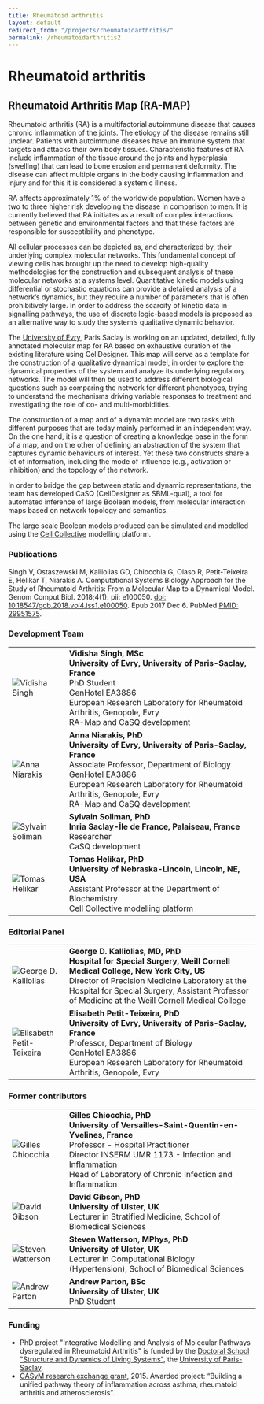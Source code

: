 ```yaml
---
title: Rheumatoid arthritis
layout: default
redirect_from: "/projects/rheumatoidarthritis/"
permalink: /rheumatoidarthritis2
---
```



# Rheumatoid arthritis
## Rheumatoid Arthritis Map (RA-MAP)

Rheumatoid arthritis (RA) is a multifactorial autoimmune disease that causes chronic inflammation of the joints. The etiology of the disease remains still unclear. Patients with autoimmune diseases have an immune system that targets and attacks their own body tissues. Characteristic features of RA include inflammation of the tissue around the joints and hyperplasia (swelling) that can lead to bone erosion and permanent deformity. The disease can affect multiple organs in the body causing inflammation and injury and for this it is considered a systemic illness.

RA affects approximately 1% of the worldwide population. Women have a two to three higher risk developing the disease in comparison to men. It is currently believed that RA initiates as a result of complex interactions between genetic and environmental factors and that these factors are responsible for susceptibility and phenotype.

All cellular processes can be depicted as, and characterized by, their underlying complex molecular networks. This fundamental concept of viewing cells has brought up the need to develop high-quality methodologies for the construction and subsequent analysis of these molecular networks at a systems level. Quantitative kinetic models using differential or stochastic equations can provide a detailed analysis of a network’s dynamics, but they require a number of parameters that is often prohibitively large. In order to address the scarcity of kinetic data in signalling pathways, the use of discrete logic-based models is proposed as an alternative way to study the system’s qualitative dynamic behavior.

The [University of Evry](http://www.univ-evry.fr/en/), Paris Saclay is working on an updated, detailed, fully annotated molecular map for RA based on exhaustive curation of the existing literature using CellDesigner. This map will serve as a template for the construction of a qualitative dynamical model, in order to explore the dynamical properties of the system and analyze its underlying regulatory networks. The model will then be used to address different biological questions such as comparing the network for different phenotypes, trying to understand the mechanisms driving variable responses to treatment and investigating the role of co- and multi-morbidities.

The construction of a map and of a dynamic model are two tasks with different purposes that are today mainly performed in an independent way. On the one hand, it is a question of creating a knowledge base in the form of a map, and on the other of defining an abstraction of the system that captures dynamic behaviours of interest. Yet these two constructs share a lot of information, including the mode of influence (e.g., activation or inhibition) and the topology of the network.

In order to bridge the gap between static and dynamic representations, the team has developed CaSQ (CellDesigner as SBML-qual), a tool for automated inference of large Boolean models, from molecular interaction maps based on network topology and semantics.

The large scale Boolean models produced can be simulated and modelled using the [Cell Collective](https://cellcollective.org/) modelling platform.   

### Publications

Singh V, Ostaszewski M, Kalliolias GD, Chiocchia G, Olaso R, Petit-Teixeira E, Helikar T, Niarakis A. Computational Systems Biology Approach for the Study of Rheumatoid Arthritis: From a Molecular Map to a Dynamical Model. Genom Comput Biol. 2018;4(1). pii: e100050. [doi: 10.18547/gcb.2018.vol4.iss1.e100050](https://doi.org/10.18547/gcb.2018.vol4.iss1.e100050). Epub 2017 Dec 6. PubMed [PMID: 29951575](https://www.ncbi.nlm.nih.gov/pubmed/29951575). 

### Development Team

<table>
<tr>
<td style="width: 100px;"><img src="../images/team/VidishaSingh.jpg" alt="Vidisha Singh" /></td>
<td><strong>Vidisha Singh, MSc</strong><br />
<strong>University of Evry, University of Paris-Saclay, France</strong><br />PhD Student
<br />GenHotel EA3886
<br />European Research Laboratory for Rheumatoid Arthritis, Genopole, Evry
<br />RA-Map and CaSQ development</td>
</tr>
<tr>
<td><img src="../images/team/AnnaNiarakis.jpg" alt="Anna Niarakis" /></td>
<td><strong>Anna Niarakis, PhD</strong><br />
<strong>University of Evry, University of Paris-Saclay, France</strong><br />Associate Professor, Department of Biology
<br />GenHotel EA3886
<br />European Research Laboratory for Rheumatoid Arthritis, Genopole, Evry 
<br />RA-Map and CaSQ development</td>
</tr>
<tr>
<td><img src="../images/team/SylvainSoliman.jpg" alt="Sylvain Soliman" /></td>
<td><strong>Sylvain Soliman, PhD</strong><br />
<strong>Inria Saclay-Île de France, Palaiseau, France</strong><br />Researcher
<br />CaSQ development</td>
</tr>
<tr>
<td><img src="../images/team/TomasHelikar.jpg" alt="Tomas Helikar" /></td>
<td><strong>Tomas Helikar, PhD</strong><br />
<strong>University of Nebraska-Lincoln, Lincoln, NE, USA</strong><br />Assistant Professor at the Department of Biochemistry
<br />Cell Collective modelling platform</td>
</tr>
</table>

### Editorial Panel

<table>
<tr>
<td style="width: 100px;"><img src="../images/team/GeorgeKalliolias.jpg" alt="George D. Kalliolias" /></td>
<td><strong>George D. Kalliolias, MD, PhD</strong><br />
<strong>Hospital for Special Surgery, Weill Cornell Medical College, New York City, US</strong><br />
Director of Precision Medicine Laboratory at the Hospital for Special Surgery, Assistant Professor of Medicine at the Weill Cornell Medical College</td>
</tr>
<tr>
<td><img src="../images/team/ElisabethPetitTeixeira.jpg" alt="Elisabeth Petit-Teixeira" /></td>
<td><strong>Elisabeth Petit-Teixeira, PhD</strong><br />
<strong>University of Evry, University of Paris-Saclay, France</strong><br />Professor, Department of Biology
<br />GenHotel EA3886
<br />European Research Laboratory for Rheumatoid Arthritis, Genopole, Evry</td>
</tr>
</table>
  
### Former contributors

<table>
<tr>
<td><img src="../images/team/GillesChiocchia.jpg" alt="Gilles Chiocchia" /></td>
<td><strong>Gilles Chiocchia, PhD</strong><br />
<strong>University of Versailles-Saint-Quentin-en-Yvelines, France</strong><br />
Professor - Hospital Practitioner <br />
Director INSERM UMR 1173 - Infection and Inflammation <br />
Head of Laboratory of Chronic Infection and Inflammation</td>
</tr>
<tr>
<td style="width: 100px;"><img src="../images/team/DavidGibson.jpg" alt="David Gibson" /></td>
<td><strong>David Gibson, PhD</strong><br />
<strong>University of Ulster, UK</strong><br />Lecturer in Stratified Medicine, School of Biomedical Sciences</td>
</tr>
<tr>
<td><img src="../images/team/StevenWatterson.jpg" alt="Steven Watterson" /></td>
<td><strong>Steven Watterson, MPhys, PhD</strong><br />
<strong>University of Ulster, UK</strong><br />Lecturer in Computational Biology (Hypertension), School of Biomedical Sciences</td>
</tr>
<tr>
<td><img src="../images/team/AndrewParton.jpg" alt="Andrew Parton" /></td>
<td><strong>Andrew Parton, BSc</strong><br />
<strong>University of Ulster, UK</strong><br />PhD Student</td>
</tr>
</table>
  

### Funding

<ul>
<li>PhD project "Integrative Modelling and Analysis of Molecular Pathways dysregulated in Rheumatoid Arthritis" is funded by the <a href="https://www.universite-paris-saclay.fr/en/node/7231#l-ecole-doctorale" target="_blank">Doctoral School "Structure and Dynamics of Living Systems"</a>, the <a href="https://www.universite-paris-saclay.fr/en" target="_blank">University of Paris-Saclay</a>.</li> 
<li><a href="https://www.casym.eu/blog/category/casym-research-exchange-grants/" target="_blank">CASyM research exchange grant</a>, 2015. Awarded project: “Building a unified pathway theory of inflammation across asthma, 
rheumatoid arthritis and atherosclerosis”.</li>
</ul>
